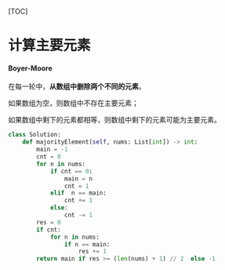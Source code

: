 [TOC]

# 计算主要元素



#### Boyer-Moore 

在每一轮中，**从数组中删除两个不同的元素**。

如果数组为空，则数组中不存在主要元素；

如果数组中剩下的元素都相等，则数组中剩下的元素可能为主要元素。

```python
class Solution:
    def majorityElement(self, nums: List[int]) -> int:
        main = -1
        cnt = 0
        for n in nums:
            if cnt == 0:
                main = n
                cnt = 1
            elif  n == main:
                cnt += 1   
            else:
                cnt -= 1
        res = 0
        if cnt:
            for n in nums:
                if n == main:
                    res += 1
        return main if res >= (len(nums) + 1) // 2  else -1

```

